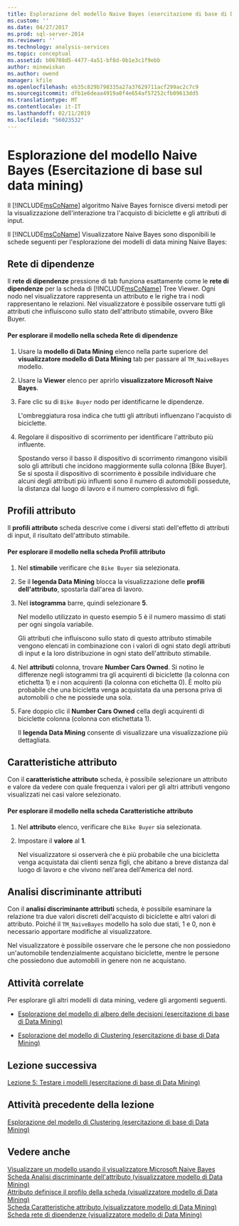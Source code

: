 ```yaml
---
title: Esplorazione del modello Naive Bayes (esercitazione di base di Data Mining) | Microsoft Docs
ms.custom: ''
ms.date: 04/27/2017
ms.prod: sql-server-2014
ms.reviewer: ''
ms.technology: analysis-services
ms.topic: conceptual
ms.assetid: b06708d5-4477-4a51-bf8d-0b1e3c1f9ebb
author: minewiskan
ms.author: owend
manager: kfile
ms.openlocfilehash: eb35c829b798335a27a37629711acf299ac2c7c9
ms.sourcegitcommit: dfb1e6deaa4919a0f4e654af57252cfb09613dd5
ms.translationtype: MT
ms.contentlocale: it-IT
ms.lasthandoff: 02/11/2019
ms.locfileid: "56023532"
---
```

# <a name="exploring-the-naive-bayes-model-basic-data-mining-tutorial"></a>Esplorazione del modello Naive Bayes (Esercitazione di base sul data mining)
  Il [!INCLUDE[msCoName](../includes/msconame-md.md)] algoritmo Naive Bayes fornisce diversi metodi per la visualizzazione dell'interazione tra l'acquisto di biciclette e gli attributi di input.  
  
 Il [!INCLUDE[msCoName](../includes/msconame-md.md)] Visualizzatore Naive Bayes sono disponibili le schede seguenti per l'esplorazione dei modelli di data mining Naive Bayes:  
  
 
  
##  <a name="DependencyNetwork"></a> Rete di dipendenze  
 Il **rete di dipendenze** pressione di tab funziona esattamente come le **rete di dipendenze** per la scheda di [!INCLUDE[msCoName](../includes/msconame-md.md)] Tree Viewer. Ogni nodo nel visualizzatore rappresenta un attributo e le righe tra i nodi rappresentano le relazioni. Nel visualizzatore è possibile osservare tutti gli attributi che influiscono sullo stato dell'attributo stimabile, ovvero Bike Buyer.  
  
#### <a name="to-explore-the-model-in-the-dependency-network-tab"></a>Per esplorare il modello nella scheda Rete di dipendenze  
  
1.  Usare la **modello di Data Mining** elenco nella parte superiore del **visualizzatore modello di Data Mining** tab per passare al `TM_NaiveBayes` modello.  
  
2.  Usare la **Viewer** elenco per aprirlo **visualizzatore Microsoft Naive Bayes**.  
  
3.  Fare clic su di `Bike Buyer` nodo per identificarne le dipendenze.  
  
     L'ombreggiatura rosa indica che tutti gli attributi influenzano l'acquisto di biciclette.  
  
4.  Regolare il dispositivo di scorrimento per identificare l'attributo più influente.  
  
     Spostando verso il basso il dispositivo di scorrimento rimangono visibili solo gli attributi che incidono maggiormente sulla colonna [Bike Buyer]. Se si sposta il dispositivo di scorrimento è possibile individuare che alcuni degli attributi più influenti sono il numero di automobili possedute, la distanza dal luogo di lavoro e il numero complessivo di figli.  
 
  
##  <a name="AttributeProfiles"></a> Profili attributo  
 Il **profili attributo** scheda descrive come i diversi stati dell'effetto di attributi di input, il risultato dell'attributo stimabile.  
  
#### <a name="to-explore-the-model-in-the-attribute-profiles-tab"></a>Per esplorare il modello nella scheda Profili attributo  
  
1.  Nel **stimabile** verificare che `Bike Buyer` sia selezionata.  
  
2.  Se il **legenda Data Mining** blocca la visualizzazione delle **profili dell'attributo**, spostarla dall'area di lavoro.  
  
3.  Nel **istogramma** barre, quindi selezionare **5**.  
  
     Nel modello utilizzato in questo esempio 5 è il numero massimo di stati per ogni singola variabile.  
  
     Gli attributi che influiscono sullo stato di questo attributo stimabile vengono elencati in combinazione con i valori di ogni stato degli attributi di input e la loro distribuzione in ogni stato dell'attributo stimabile.  
  
4.  Nel **attributi** colonna, trovare **Number Cars Owned**.  Si notino le differenze negli istogrammi tra gli acquirenti di biciclette (la colonna con etichetta 1) e i non acquirenti (la colonna con etichetta 0). È molto più probabile che una bicicletta venga acquistata da una persona priva di automobili o che ne possiede una sola.  
  
5.  Fare doppio clic il **Number Cars Owned** cella degli acquirenti di biciclette colonna (colonna con etichettata 1).  
  
     Il **legenda Data Mining** consente di visualizzare una visualizzazione più dettagliata.  
  
  
##  <a name="AttributeCharacteristics"></a> Caratteristiche attributo  
 Con il **caratteristiche attributo** scheda, è possibile selezionare un attributo e valore da vedere con quale frequenza i valori per gli altri attributi vengono visualizzati nei casi valore selezionato.  
  
#### <a name="to-explore-the-model-in-the-attribute-characteristics-tab"></a>Per esplorare il modello nella scheda Caratteristiche attributo  
  
1.  Nel **attributo** elenco, verificare che `Bike Buyer` sia selezionata.  
  
2.  Impostare il **valore** al **1**.  
  
     Nel visualizzatore si osserverà che è più probabile che una bicicletta venga acquistata dai clienti senza figli, che abitano a breve distanza dal luogo di lavoro e che vivono nell'area dell'America del nord.  
  
  
##  <a name="AttributeDiscrimination"></a> Analisi discriminante attributi  
 Con il **analisi discriminante attributi** scheda, è possibile esaminare la relazione tra due valori discreti dell'acquisto di biciclette e altri valori di attributo. Poiché il `TM_NaiveBayes` modello ha solo due stati, 1 e 0, non è necessario apportare modifiche al visualizzatore.  
  
 Nel visualizzatore è possibile osservare che le persone che non possiedono un'automobile tendenzialmente acquistano biciclette, mentre le persone che possiedono due automobili in genere non ne acquistano.  
  
## <a name="related-tasks"></a>Attività correlate  
 Per esplorare gli altri modelli di data mining, vedere gli argomenti seguenti.  
  
-   [Esplorazione del modello di albero delle decisioni &#40;esercitazione di base di Data Mining&#41;](../../2014/tutorials/exploring-the-decision-tree-model-basic-data-mining-tutorial.md)  
  
-   [Esplorazione del modello di Clustering &#40;esercitazione di base di Data Mining&#41;](../../2014/tutorials/exploring-the-clustering-model-basic-data-mining-tutorial.md)  
  
## <a name="next-lesson"></a>Lezione successiva  
 [Lezione 5: Testare i modelli &#40;esercitazione di base di Data Mining&#41;](../../2014/tutorials/lesson-5-testing-models-basic-data-mining-tutorial.md)  
  
## <a name="previous-task-in-lesson"></a>Attività precedente della lezione  
 [Esplorazione del modello di Clustering &#40;esercitazione di base di Data Mining&#41;](../../2014/tutorials/exploring-the-clustering-model-basic-data-mining-tutorial.md)  
  
## <a name="see-also"></a>Vedere anche  
 [Visualizzare un modello usando il visualizzatore Microsoft Naive Bayes](../../2014/analysis-services/data-mining/browse-a-model-using-the-microsoft-naive-bayes-viewer.md)   
 [Scheda Analisi discriminante dell'attributo &#40;visualizzatore modello di Data Mining&#41;](../../2014/analysis-services/attribute-discrimination-tab-mining-model-viewer.md)   
 [Attributo definisce il profilo della scheda &#40;visualizzatore modello di Data Mining&#41;](../../2014/analysis-services/attribute-profiles-tab-mining-model-viewer.md)   
 [Scheda Caratteristiche attributo &#40;visualizzatore modello di Data Mining&#41;](../../2014/analysis-services/attribute-characteristics-tab-mining-model-viewer.md)   
 [Scheda rete di dipendenze &#40;visualizzatore modello di Data Mining&#41;](../../2014/analysis-services/dependency-network-tab-mining-model-viewer.md)  
  
  
